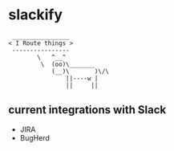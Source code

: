 # slackify
```
 ________________
< I Route things >
 ----------------
        \   ^__^
         \  (oo)\_______
            (__)\       )\/\
                ||----w |
                ||     ||
```

## current integrations with Slack
* JIRA
* BugHerd